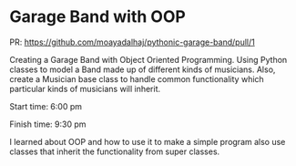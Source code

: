 # Garage Band with OOP

PR: https://github.com/moayadalhaj/pythonic-garage-band/pull/1

Creating a Garage Band with Object Oriented Programming. Using Python classes to model a Band made up of different kinds of musicians. Also, create a Musician base class to handle common functionality which particular kinds of musicians will inherit.

Start time: 6:00 pm

Finish time: 9:30 pm

I learned about OOP and how to use it to make a simple program also use classes that inherit the functionality from super classes.
